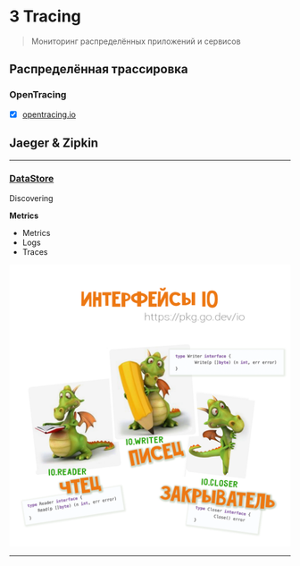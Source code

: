 # 3 Tracing

> Мониторинг распределённых приложений и сервисов

## Распределённая трассировка

### OpenTracing

- [x] [opentracing.io](https://opentracing.io/)

## Jaeger & Zipkin

---

### [DataStore](#datastore)

Discovering

**Metrics**

- Metrics
- Logs
- Traces

![interfaces io](./../img/io-interfaces.png)

---
